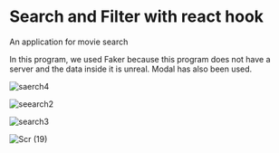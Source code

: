 # Search and Filter with react hook

An application for movie search

In this program, we used Faker because this program does not have a server and the data inside it is unreal.
Modal has also been used.

![saerch4](https://user-images.githubusercontent.com/91362381/163591251-8c216873-05d2-40f3-a062-268cc6448084.jpg)






![seearch2](https://user-images.githubusercontent.com/91362381/163591230-9296f9eb-dc03-4bb7-b46b-f60f34b63daf.jpg)


![search3](https://user-images.githubusercontent.com/91362381/163591240-6c390737-8ec9-4d0c-9df3-ced3e833b150.jpg)


![Scr (19)](https://user-images.githubusercontent.com/91362381/163662185-78eb4d2e-1daf-488b-81b3-17c98ec3bd22.jpg)




